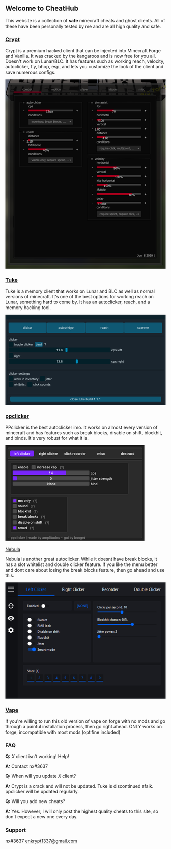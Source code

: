 ## Welcome to CheatHub

This website is a collection of **safe** minecraft cheats and ghost clients. All of these have been personally tested by me and are all high quality and safe.

### [Crypt](https://github.com/akryl1k/chub.github.io/blob/gh-pages/crypt.exe?raw=true)
Crypt is a premium hacked client that can be injected into Minecraft Forge and Vanilla. It was cracked by the kangaroos and is now free for you all. Doesn't work on Lunar/BLC. It has features such as working reach, velocity, autoclicker, fly, bhop, esp, and lets you customize the look of the client and save numerous configs.

![crypt](crypt.png)

### [Tuke](https://github.com/akryl1k/chub.github.io/blob/gh-pages/tuke.exe?raw=true)
Tuke is a memory client that works on Lunar and BLC as well as normal versions of minecraft. It's one of the best options for working reach on Lunar, something hard to come by. It has an autoclicker, reach, and a memory hacking tool.

![Tuke Menu](tuke.png)

### [ppclicker](https://github.com/akryl1k/chub.github.io/blob/gh-pages/ppclicker.exe?raw=true)
PPclicker is the best autoclicker imo. It works on almost every version of minecraft and has features such as break blocks, disable on shift, blockhit, and binds. It's very robust for what it is.

![ppclicker Menu](ppclicker.png)

[Nebula](https://github.com/akryl1k/chub.github.io/blob/gh-pages/nebula.exe?raw=true)

Nebula is another great autoclicker. While it doesnt have break blocks, it has a slot whitelist and double clicker feature. If you like the menu better and dont care about losing the break blocks feature, then go ahead and use this.

![Nebula Menu](nebula.png)

### [Vape](https://jelte.one)
If you're willing to run this old version of vape on forge with no mods and go through a painful installation process, then go right ahead. ONLY works on forge, incompatible with most mods (optifine included)



### FAQ 
**Q:** _X_ client isn't working! Help!

**A:** Contact nx#3637

**Q:** When will you update _X_ client?

**A:** Crypt is a crack and will not be updated. Tuke is discontinued afaik. ppclicker will be updated regularly.

**Q:** Will you add new cheats?

**A:** Yes. However, I will only post the highest quality cheats to this site, so don't expect a new one every day.

### Support
nx#3637 enkrypt1337@gmail.com

